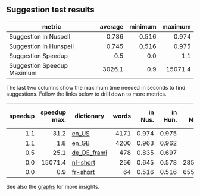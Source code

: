 ## Suggestion test results

| metric | average | minimum | maximum |
|--------|--------:|--------:|--------:|
| Suggestion in Nuspell      | 0.786 | 0.516 | 0.974 |
| Suggestion in Hunspell     | 0.745 | 0.516 | 0.975 |
| Suggestion Speedup         | 0.5 | 0.0 | 1.1 |
| Suggestion Speedup Maximum | 3026.1 | 0.9 | 15071.4 |

The last two columns show the maximum time needed in seconds to find suggestions. Follow the links below to drill down to more metrics.

| speedup | speedup max. | dictionary | words | in Nus. | in Hun. | Max. Nus. (s) | Max. Hun. (s) 
|--------:|-------------:|------------|------:|--------:|--------:|--:|--:|
| 1.1 | 31.2 | [en_US](logs/en_US.out) | 4171 | 0.974 | 0.975 | 0.279 | 0.340 |
| 1.1 | 1.8 | [en_GB](logs/en_GB.out) | 4200 | 0.963 | 0.962 | 0.755 | 0.866 |
| 0.5 | 25.1 | [de_DE_frami](logs/de_DE_frami.out) | 478 | 0.835 | 0.697 | 2.788 | 1.000 |
| 0.0 | 15071.4 | [nl-short](logs/nl-short.out) | 256 | 0.645 | 0.578 | 2856.211 | 5.431 |
| 0.0 | 0.9 | [fr-short](logs/fr-short.out) | 64 | 0.516 | 0.516 | 6550.860 | 1.008 |

See also the [graphs](graphs) for more insights.
